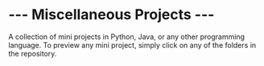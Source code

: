 # --- Miscellaneous Projects ---

A collection of mini projects in Python, Java, or any other programming language. To preview any mini project, simply click on any of the folders in the repository.

